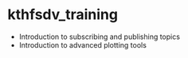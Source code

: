 # kthfsdv_training

- Introduction to subscribing and publishing topics
- Introduction to advanced plotting tools
